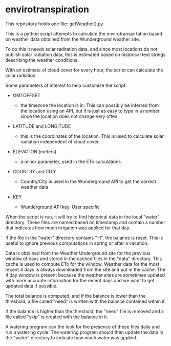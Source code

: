 # envirotranspiration

This repository holds one file:  getWeather2.py

This is a python script attempts to calculate the envirotranspirtation
based on weather data obtained from the Wunderground weather site.

To do this it needs solar raditation data, and since most locations do
not publish solar radiation data, this is estimated based on historical
text strings describing the weather conditions.   

With an estimate of cloud cover for every hour, the script can calculate
the solar radiation.

Some parameters of interest to help customize the script:

 - GMTOFFSET 
   - the timezone the location is in.  This can possibly be inferred
     from the location using an API, but it is just as easy to type in a
     number since the location does not change very often

 - LATITUDE and LONGITUDE
   - this is the coordinates of the location.  This is used to calculate
     solar radiation independent of cloud cover.

 - ELEVATION (meters)
   - a minor parameter, used in the ETo calculations

 - COUNTRY and CITY
   - Country/City is used in the Wunderground API to get the correct weather
     data

 - KEY
   - Wunderground API key.  User specific


When the script is run, it will try to find historical data in the local
"water" directory.  These files are named based on timestamp and contain
a number that indicates how much irrigation was applied for that day.

If the file in the "water" directory contains "-1", the balance is
reset.  This is useful to ignore previous computations in spring or
after a vacation.

Data is obtained from the Weather Underground site for the previous
window of days and stored in the cached files in the "data" directory.
This cache is used to compute ETo for the window.  Weather data for the
most recent 4 days is always downloaded from the site and put in the
cache.  The 4 day window is present because the weather
sites are sometimes updated with more accurate information for the
recent days and we want to get updated data if possible.

The total balance is computed, and if the balance is lower than the
threshold, a file called "need" is written with the balance contained
within it.

If the balance is higher than the threshold, the "need" file is removed
and a file called "skip" is created with the balance in it.

A watering program can the look for the presence of these files daily
and run a watering cycle.  The watering program should then update the
data in the "water" directory to indicate how much water was applied.



  
              
